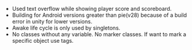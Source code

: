 * Used text overflow while showing player score and scoreboard.
* Building for Android versions greater than pie(v28) because of a build error in unity for lower versions.
* Awake life cycle is only used by singletons.
* No classes without any variable. No marker classes. If want to mark a specific object use tags.